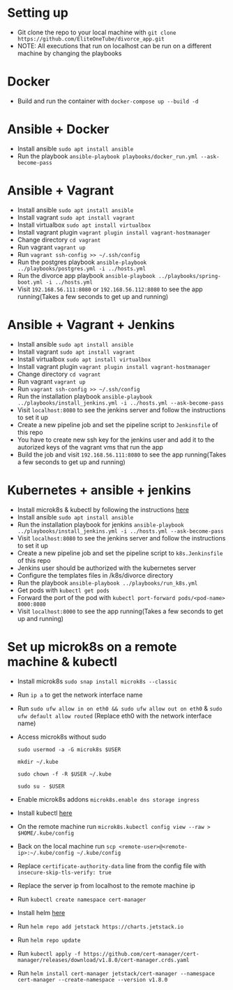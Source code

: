 # Setting up 
* Git clone the repo to your local machine with `git clone https://github.com/EliteOneTube/divorce_app.git`
* NOTE: All executions that run on localhost can be run on a different machine by changing the playbooks

# Docker
* Build and run the container with `docker-compose up --build -d`

# Ansible + Docker
* Install ansible `sudo apt install ansible`
* Run the playbook `ansible-playbook playbooks/docker_run.yml --ask-become-pass`

# Ansible + Vagrant
* Install ansible `sudo apt install ansible`
* Install vagrant `sudo apt install vagrant`
* Install virtualbox `sudo apt install virtualbox`
* Install vagrant plugin `vagrant plugin install vagrant-hostmanager`
* Change directory `cd vagrant`
* Run vagrant `vagrant up`
* Run `vagrant ssh-config >> ~/.ssh/config`
* Run the postgres playbook `ansible-playbook ../playbooks/postgres.yml -i ../hosts.yml`
* Run the divorce app playbook `ansible-playbook ../playbooks/spring-boot.yml -i ../hosts.yml`
* Visit `192.168.56.111:8080` or `192.168.56.112:8080` to see the app running(Takes a few seconds to get up and running)

# Ansible + Vagrant + Jenkins
* Install ansible `sudo apt install ansible`
* Install vagrant `sudo apt install vagrant`
* Install virtualbox `sudo apt install virtualbox`
* Install vagrant plugin `vagrant plugin install vagrant-hostmanager`
* Change directory `cd vagrant`
* Run vagrant `vagrant up`
* Run `vagrant ssh-config >> ~/.ssh/config`
* Run the installation playbook `ansible-playbook ../playbooks/install_jenkins.yml -i ../hosts.yml --ask-become-pass`
* Visit `localhost:8080` to see the jenkins server and follow the instructions to set it up
* Create a new pipeline job and set the pipeline script to `Jenkinsfile` of this repo
* You have to create new ssh key for the jenkins user and add it to the autorized keys of the vagrant vms that run the app
* Build the job and visit `192.168.56.111:8080` to see the app running(Takes a few seconds to get up and running)

# Kubernetes + ansible + jenkins
* Install microk8s & kubectl by following the instructions [here](#set-up-microk8s-on-a-remote-machine--kubectl)
* Install ansible `sudo apt install ansible`
* Run the installation playbook for jenkins `ansible-playbook ../playbooks/install_jenkins.yml -i ../hosts.yml --ask-become-pass`
* Visit `localhost:8080` to see the jenkins server and follow the instructions to set it up
* Create a new pipeline job and set the pipeline script to `k8s.Jenkinsfile` of this repo
* Jenkins user should be authorized with the kubernetes server
* Configure the templates files in /k8s/divorce directory
* Run the playbook `ansible-playbook ../playbooks/run_k8s.yml`
* Get pods with `kubectl get pods`
* Forward the port of the pod with `kubectl port-forward pods/<pod-name> 8000:8080`
* Visit `localhost:8000` to see the app running(Takes a few seconds to get up and running)


# Set up microk8s on a remote machine & kubectl
* Install microk8s `sudo snap install microk8s --classic`
* Run `ip a` to get the network interface name
* Run `sudo ufw allow in on eth0 && sudo ufw allow out on eth0` & `sudo ufw default allow routed` (Replace eth0 with the network interface name)
* Access microk8s without sudo 

    `sudo usermod -a -G microk8s $USER`
    
    `mkdir ~/.kube`

    `sudo chown -f -R $USER ~/.kube`

    `sudo su - $USER`

* Enable microk8s addons `microk8s.enable dns storage ingress`
* Install kubectl [here](https://kubernetes.io/docs/tasks/tools/install-kubectl-linux/)
* On the remote machine run `microk8s.kubectl config view --raw > $HOME/.kube/config`
* Back on the local machine run `scp <remote-user>@<remote-ip>:~/.kube/config ~/.kube/config`
* Replace `certificate-authority-data` line from the config file with `insecure-skip-tls-verify: true`
* Replace the server ip from localhost to the remote machine ip
* Run `kubectl create namespace cert-manager`
* Install helm [here](https://helm.sh/docs/intro/install/)
* Run `helm repo add jetstack https://charts.jetstack.io`
* Run `helm repo update`
* Run `kubectl apply -f https://github.com/cert-manager/cert-manager/releases/download/v1.8.0/cert-manager.crds.yaml`
* Run `helm install cert-manager jetstack/cert-manager --namespace cert-manager --create-namespace --version v1.8.0`